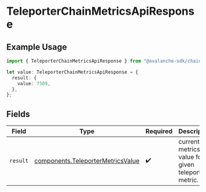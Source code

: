 # TeleporterChainMetricsApiResponse

## Example Usage

```typescript
import { TeleporterChainMetricsApiResponse } from "@avalanche-sdk/chainkit/models/components";

let value: TeleporterChainMetricsApiResponse = {
  result: {
    value: 7509,
  },
};
```

## Fields

| Field                                                                                  | Type                                                                                   | Required                                                                               | Description                                                                            |
| -------------------------------------------------------------------------------------- | -------------------------------------------------------------------------------------- | -------------------------------------------------------------------------------------- | -------------------------------------------------------------------------------------- |
| `result`                                                                               | [components.TeleporterMetricsValue](../../models/components/teleportermetricsvalue.md) | :heavy_check_mark:                                                                     | current metrics value for a given teleporter metric.                                   |